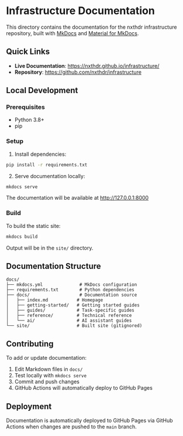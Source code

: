 # Infrastructure Documentation

This directory contains the documentation for the nxthdr infrastructure repository, built with [MkDocs](https://www.mkdocs.org/) and [Material for MkDocs](https://squidfunk.github.io/mkdocs-material/).

## Quick Links

- **Live Documentation**: https://nxthdr.github.io/infrastructure/
- **Repository**: https://github.com/nxthdr/infrastructure

## Local Development

### Prerequisites

- Python 3.8+
- pip

### Setup

1. Install dependencies:

```bash
pip install -r requirements.txt
```

2. Serve documentation locally:

```bash
mkdocs serve
```

The documentation will be available at http://127.0.0.1:8000

### Build

To build the static site:

```bash
mkdocs build
```

Output will be in the `site/` directory.

## Documentation Structure

```
docs/
├── mkdocs.yml              # MkDocs configuration
├── requirements.txt        # Python dependencies
├── docs/                   # Documentation source
│   ├── index.md           # Homepage
│   ├── getting-started/   # Getting started guides
│   ├── guides/            # Task-specific guides
│   ├── reference/         # Technical reference
│   └── ai/                # AI assistant guides
└── site/                  # Built site (gitignored)
```

## Contributing

To add or update documentation:

1. Edit Markdown files in `docs/`
2. Test locally with `mkdocs serve`
3. Commit and push changes
4. GitHub Actions will automatically deploy to GitHub Pages

## Deployment

Documentation is automatically deployed to GitHub Pages via GitHub Actions when changes are pushed to the `main` branch.

